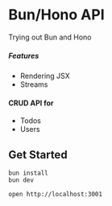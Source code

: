 # Bun/Hono API

Trying out Bun and Hono


##### Features 

- Rendering JSX
- Streams


#### CRUD API for

- Todos
- Users

## Get Started

```
bun install
bun dev
```

```
open http://localhost:3001
```
